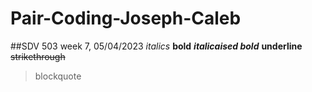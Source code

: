 # Pair-Coding-Joseph-Caleb
##SDV 503 week 7, 05/04/2023
*italics*
**bold**
***italicaised bold***
__underline__
~~strikethrough~~
> blockquote
